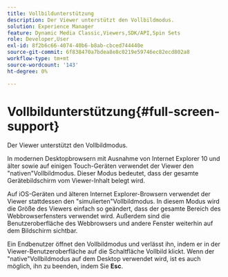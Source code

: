 ```yaml
---
title: Vollbildunterstützung
description: Der Viewer unterstützt den Vollbildmodus.
solution: Experience Manager
feature: Dynamic Media Classic,Viewers,SDK/API,Spin Sets
role: Developer,User
exl-id: 8f2b6c66-4074-40b6-b8ab-cbced744440e
source-git-commit: 6f838470a7bdea8e8c0219e59746ec82ecd802a8
workflow-type: tm+mt
source-wordcount: '143'
ht-degree: 0%

---
```


# Vollbildunterstützung{#full-screen-support}

Der Viewer unterstützt den Vollbildmodus.

In modernen Desktopbrowsern mit Ausnahme von Internet Explorer 10 und älter sowie auf einigen Touch-Geräten verwendet der Viewer den &quot;nativen&quot;Vollbildmodus. Dieser Modus bedeutet, dass der gesamte Gerätebildschirm vom Viewer-Inhalt belegt wird.

Auf iOS-Geräten und älteren Internet Explorer-Browsern verwendet der Viewer stattdessen den &quot;simulierten&quot;Vollbildmodus. In diesem Modus wird die Größe des Viewers einfach so geändert, dass der gesamte Bereich des Webbrowserfensters verwendet wird. Außerdem sind die Benutzeroberfläche des Webbrowsers und andere Fenster weiterhin auf dem Bildschirm sichtbar.

Ein Endbenutzer öffnet den Vollbildmodus und verlässt ihn, indem er in der Viewer-Benutzeroberfläche auf die Schaltfläche Vollbild klickt. Wenn der &quot;native&quot;Vollbildmodus auf dem Desktop verwendet wird, ist es auch möglich, ihn zu beenden, indem Sie **Esc**.
